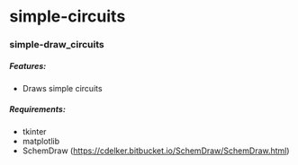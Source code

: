 # simple-circuits

### simple-draw_circuits

##### Features:
- Draws simple circuits

##### Requirements:
- tkinter
- matplotlib
- SchemDraw (https://cdelker.bitbucket.io/SchemDraw/SchemDraw.html)
